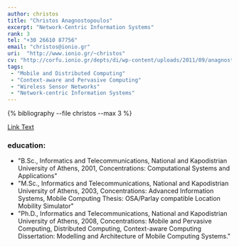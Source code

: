 ```yaml
---
author: christos
title: "Christos Anagnostopoulos"
excerpt: "Network-Centric Information Systems"
rank: 3
tel: "+30 26610 87756"
email: "christos@ionio.gr"
uri:  "http://www.ionio.gr/~christos"
cv: "http://corfu.ionio.gr/depts/di/wp-content/uploads/2011/09/anagnostopoulos_cv_gr_2011.pdf"
tags:
 - "Mobile and Distributed Computing"
 - "Context-aware and Pervasive Computing"
 - "Wireless Sensor Networks"
 - "Network-centric Information Systems"
---
```


{% bibliography --file christos --max 3 %}

<a href="http://localhost:4000/scholardi/scholars0/christos/" class="btn btn--primary">Link Text</a>

### education:  
  - "B.Sc., Informatics and Telecommunications, National and Kapodistrian University of Athens, 2001, Concentrations: Computational Systems and Applications"
  - "M.Sc., Informatics and Telecommunications, National and Kapodistrian University of Athens, 2003, Concentrations: Advanced Information Systems, Mobile Computing Thesis: OSA/Parlay compatible Location Mobility Simulator"
  - "Ph.D., Informatics and Telecommunications, National and Kapodistrian University of Athens, 2008, Concentrations: Mobile and Pervasive Computing, Distributed Computing, Context-aware Computing Dissertation: Modelling and Architecture of Mobile Computing Systems."
